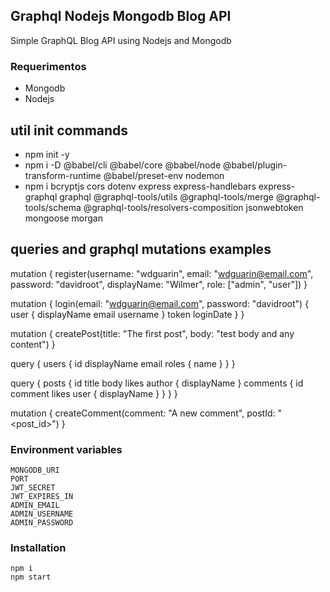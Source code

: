 ## Graphql Nodejs Mongodb Blog API

Simple GraphQL Blog API using Nodejs and Mongodb

### Requerimentos

- Mongodb
- Nodejs

## util init commands

- npm init -y
- npm i -D @babel/cli @babel/core @babel/node @babel/plugin-transform-runtime @babel/preset-env nodemon
- npm i bcryptjs cors dotenv express express-handlebars express-graphql graphql @graphql-tools/utils @graphql-tools/merge @graphql-tools/schema @graphql-tools/resolvers-composition jsonwebtoken mongoose morgan

## queries and graphql mutations examples

mutation {
  register(username: "wdguarin", email: "wdguarin@email.com", password: "davidroot", displayName: "Wilmer", role: ["admin", "user"])
}

mutation {
  login(email: "wdguarin@email.com", password: "davidroot")
  {
    user
    {
      displayName
      email
      username
    }
    token
    loginDate
  }
}

mutation {
  createPost(title: "The first post", body: "test body and any content")
}

query {
  users
  {
    id
    displayName
    email
    roles {
      name
    }
  }
}

query {
  posts {
    id
    title
    body
    likes
    author {
      displayName
    }
    comments {
      id
      comment
      likes
      user {
        displayName
      }
    }
  }
}

mutation {
  createComment(comment: "A new comment", postId: "<post_id>")
}

### Environment variables

```
MONGODB_URI
PORT
JWT_SECRET
JWT_EXPIRES_IN
ADMIN_EMAIL
ADMIN_USERNAME
ADMIN_PASSWORD
```

### Installation

```
npm i
npm start
```